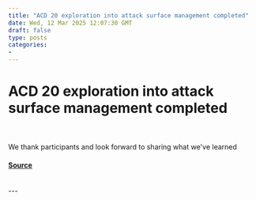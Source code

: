 ```yaml
---
title: "ACD 20 exploration into attack surface management completed"
date: Wed, 12 Mar 2025 12:07:30 GMT
draft: false
type: posts
categories: 
- 
---
```

# ACD 20 exploration into attack surface management completed

<br/>

<br/>
We thank participants and look forward to sharing what we've learned

#### [Source](https://www.ncsc.gov.uk/blog-post/active-cyber-defence-2-easm-update)

<br/>
---
